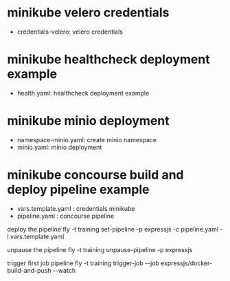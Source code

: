 # minikube velero credentials

- credentials-velero: velero credentials

# minikube healthcheck deployment example

- health.yaml: healthcheck deployment example

# minikube minio deployment

- namespace-minio.yaml: create minio namespace
- minio.yaml: minio deployment

# minikube concourse build and deploy pipeline example

- vars.template.yaml : credentials minikube
- pipeline.yaml : concourse pipeline

deploy the pipeline
fly -t training set-pipeline -p expressjs -c pipeline.yaml -l vars.template.yaml

unpause the pipeline
fly -t training unpause-pipeline -p expressjs

trigger first job pipeline
fly -t training trigger-job --job expressjs/docker-build-and-push --watch
